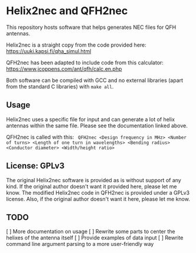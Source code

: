 # Helix2nec and QFH2nec

This repository hosts software that helps generates NEC files for QFH antennas.

Helix2nec is a straight copy from the code provided here: https://uuki.kapsi.fi/qha_simul.html

QFH2nec has been adapted to include code from this calculator: https://www.jcoppens.com/ant/qfh/calc.en.php

Both software can be compiled with GCC and no external libraries (apart from the standard C libraries) with ` make all `.



## Usage

Helix2nec uses a specific file for input and can generate a lot of helix antennas within the same file. Please see the documentation linked above.

QFH2nec is called with this:
` QFH2nec <Design frequency in MHz> <Number of turns> <Length of one turn in wavelengths> <Bending radius> <Conductor diameter> <Width/height ratio>`


## License: GPLv3
The original Helix2nec software is provided as is without support of any kind.
If the original author doesn't want it provided here, please let me know.
The modified Helix2nec code in QFH2nec is provided under a GPLv3 license. Also, if the original author doesn't want it here, please let me know.

## TODO
[ ] More documentation on usage
[ ] Rewrite some parts to center the helixes of the antenna itself
[ ] Provide examples of data input
[ ] Rewrite command line argument parsing to a more user-friendly way

